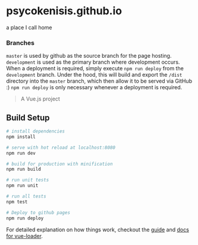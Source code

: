 # psycokenisis.github.io
a place I call home

### Branches
`master` is used by github as the source branch for the page hosting.
`development` is used as the primary branch where development occurs.
When a deployment is required, simply execute `npm run deploy` from the `development` branch.
Under the hood, this will build and export the `/dist` directory into the `master` branch, which then allow it to be served via GitHub :)
`npm run deploy` is only necessary whenever a deployment is required.

> A Vue.js project

## Build Setup

``` bash
# install dependencies
npm install

# serve with hot reload at localhost:8080
npm run dev

# build for production with minification
npm run build

# run unit tests
npm run unit

# run all tests
npm test

# Deploy to github pages
npm run deploy
```

For detailed explanation on how things work, checkout the [guide](http://vuejs-templates.github.io/webpack/) and [docs for vue-loader](http://vuejs.github.io/vue-loader).
